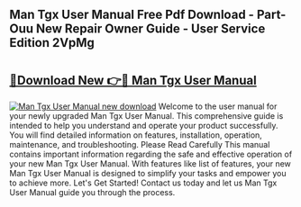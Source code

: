 ## Man Tgx User Manual Free Pdf Download - Part-Ouu New Repair Owner Guide - User Service Edition 2VpMg

# <h2><a href="http://cf17315.oget.top/?id=Man+Tgx+User+Manual">🔗Download New 👉🔴 Man Tgx User Manual</a></h2>

[![Man Tgx User Manual new download](https://i.imgur.com/5g1atiW.png)](http://cf17315.oget.top/?id=Man+Tgx+User+Manual)
Welcome to the user manual for your newly upgraded Man Tgx User Manual. This comprehensive guide is intended to help you understand and operate your product successfully. You will find detailed information on features, installation, operation, maintenance, and troubleshooting. Please Read Carefully This manual contains important information regarding the safe and effective operation of your new Man Tgx User Manual. With features like list of features, your new Man Tgx User Manual is designed to simplify your tasks and empower you to achieve more. Let's Get Started! Contact us today and let us Man Tgx User Manual guide you through the process.
